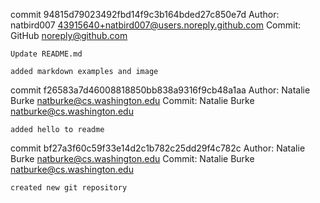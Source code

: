 commit 94815d79023492fbd14f9c3b164bded27c850e7d
Author: natbird007 <43915640+natbird007@users.noreply.github.com>
Commit: GitHub <noreply@github.com>

    Update README.md
    
    added markdown examples and image

commit f26583a7d46008818850bb838a9316f9cb48a1aa
Author: Natalie Burke <natburke@cs.washington.edu>
Commit: Natalie Burke <natburke@cs.washington.edu>

    added hello to readme

commit bf27a3f60c59f33e14d2c1b782c25dd29f4c782c
Author: Natalie Burke <natburke@cs.washington.edu>
Commit: Natalie Burke <natburke@cs.washington.edu>

    created new git repository

